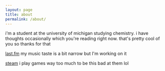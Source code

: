 ```yaml
---
layout: page
title: about
permalink: /about/
---
```


i'm a student at the university of michigan studying chemistry. i have thoughts occasionally which you're reading right now. that's pretty cool of you so thanks for that

[last.fm](https://www.last.fm/user/mackeyecolon3) my music taste is a bit narrow but I'm working on it

[steam](https://steamcommunity.com/id/mackeyefake/) i play games way too much to be this bad at them lol